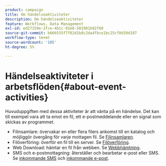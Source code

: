 ```yaml
---
product: campaign
title: Om händelseaktiviteter
description: Om händelseaktiviteter
feature: Workflows, Data Management
exl-id: ed27159e-2fce-4b1c-92e8-581901b82f60
source-git-commit: b666535f7f82d1b8c2da4fbce1bc25cf8d39d187
workflow-type: tm+mt
source-wordcount: '105'
ht-degree: 5%

---
```


# Händelseaktiviteter i arbetsflöden{#about-event-activities}



Huvuduppgiften med dessa aktiviteter är att vänta på en händelse. Det kan till exempel vara att ta emot en fil, ett e-postmeddelande eller en signal som skickas av programmet.

* Filinsamlare: övervakar en eller flera filers ankomst till en katalog och möjliggör övergång för varje mottagen fil. Se [Filinsamlaren](file-collector.md).
* Filöverföring: överför en fil till en server. Se [Filöverföring](file-transfer.md).
* Web Download: hämtar en fil från webben. Se [Webbhämtning](web-download.md).
* SMS och e-postmottagning: återställer och bearbetar e-post eller SMS. Se [inkommande SMS](inbound-sms.md) och [inkommande e-post](inbound-emails.md).
